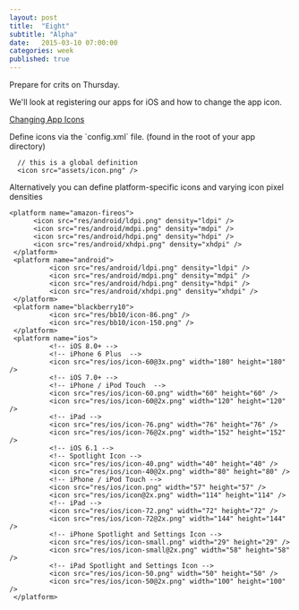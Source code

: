 ```yaml
---
layout: post
title:  "Eight"
subtitle: "Alpha"
date:   2015-03-10 07:00:00
categories: week
published: true
---
```


Prepare for crits on Thursday.

We'll look at registering our apps for iOS and how to change the app icon.



<div class="expander">
  <a href="javascript:void(0)" id="js-expander-trigger-5" class="expander-trigger expander-hidden demo">Changing App Icons</a>
  <div id="js-expander-content-5" class="expander-content" markdown="1">

<p>Define icons via the `config.xml` file. (found in the root of your app directory)</p>

      // this is a global definition
      <icon src="assets/icon.png" />

<p>Alternatively you can define platform-specific icons and varying icon pixel densities</p>

    <platform name="amazon-fireos">
          <icon src="res/android/ldpi.png" density="ldpi" />
          <icon src="res/android/mdpi.png" density="mdpi" />
          <icon src="res/android/hdpi.png" density="hdpi" />
          <icon src="res/android/xhdpi.png" density="xhdpi" />
     </platform>  
     <platform name="android">
              <icon src="res/android/ldpi.png" density="ldpi" />
              <icon src="res/android/mdpi.png" density="mdpi" />
              <icon src="res/android/hdpi.png" density="hdpi" />
              <icon src="res/android/xhdpi.png" density="xhdpi" />
     </platform>
     <platform name="blackberry10">
              <icon src="res/bb10/icon-86.png" />
              <icon src="res/bb10/icon-150.png" />
     </platform>
     <platform name="ios">
              <!-- iOS 8.0+ -->
              <!-- iPhone 6 Plus  -->
              <icon src="res/ios/icon-60@3x.png" width="180" height="180" />
              <!-- iOS 7.0+ -->
              <!-- iPhone / iPod Touch  -->
              <icon src="res/ios/icon-60.png" width="60" height="60" />
              <icon src="res/ios/icon-60@2x.png" width="120" height="120" />
              <!-- iPad -->
              <icon src="res/ios/icon-76.png" width="76" height="76" />
              <icon src="res/ios/icon-76@2x.png" width="152" height="152" />
              <!-- iOS 6.1 -->
              <!-- Spotlight Icon -->
              <icon src="res/ios/icon-40.png" width="40" height="40" />
              <icon src="res/ios/icon-40@2x.png" width="80" height="80" />
              <!-- iPhone / iPod Touch -->
              <icon src="res/ios/icon.png" width="57" height="57" />
              <icon src="res/ios/icon@2x.png" width="114" height="114" />
              <!-- iPad -->
              <icon src="res/ios/icon-72.png" width="72" height="72" />
              <icon src="res/ios/icon-72@2x.png" width="144" height="144" />
              <!-- iPhone Spotlight and Settings Icon -->
              <icon src="res/ios/icon-small.png" width="29" height="29" />
              <icon src="res/ios/icon-small@2x.png" width="58" height="58" />
              <!-- iPad Spotlight and Settings Icon -->
              <icon src="res/ios/icon-50.png" width="50" height="50" />
              <icon src="res/ios/icon-50@2x.png" width="100" height="100" />
     </platform>

</div>
</div>  
